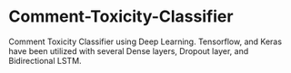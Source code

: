 # Comment-Toxicity-Classifier
Comment Toxicity Classifier using Deep Learning. Tensorflow, and Keras have been utilized with several Dense layers, Dropout layer, and Bidirectional LSTM.
